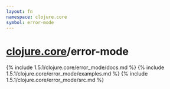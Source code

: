 ```yaml
---
layout: fn
namespace: clojure.core
symbol: error-mode
---
```


# [clojure.core](../)/error-mode

{% include 1.5.1/clojure.core/error_mode/docs.md %}
{% include 1.5.1/clojure.core/error_mode/examples.md %}
{% include 1.5.1/clojure.core/error_mode/src.md %}

